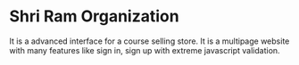 # Shri Ram Organization
It is a advanced interface for a course selling store. It is a multipage website with many features like sign in, sign up with extreme javascript validation.
